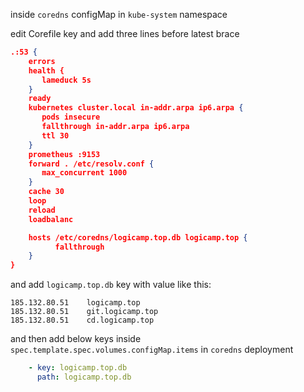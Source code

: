 
inside `coredns` configMap in `kube-system` namespace

edit Corefile key and add three lines before latest brace

```json
.:53 {
    errors
    health {
       lameduck 5s
    }
    ready
    kubernetes cluster.local in-addr.arpa ip6.arpa {
       pods insecure
       fallthrough in-addr.arpa ip6.arpa
       ttl 30
    }
    prometheus :9153
    forward . /etc/resolv.conf {
       max_concurrent 1000
    }
    cache 30
    loop
    reload
    loadbalanc

    hosts /etc/coredns/logicamp.top.db logicamp.top {
          fallthrough
    }
}
```

and add `logicamp.top.db` key with value like this:
```
185.132.80.51    logicamp.top
185.132.80.51    git.logicamp.top
185.132.80.51    cd.logicamp.top
```

and then add below keys inside `spec.template.spec.volumes.configMap.items` in `coredns` deployment

```yaml
    - key: logicamp.top.db
      path: logicamp.top.db
```

